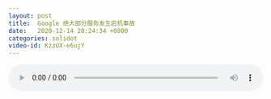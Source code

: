 ```yaml
---
layout: post
title:  Google 绝大部分服务发生宕机事故
date:   2020-12-14 20:24:34 +0800
categories: solidot
video-id: KzzUX-e6ujY
---
```


<audio src="/assets/ab311cbaf87d3795b8f4d294aa242f55.mp3" style="width: 100%;" controls></audio>

